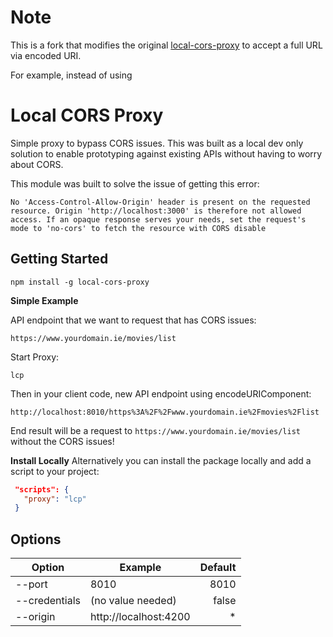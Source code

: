 # Note
This is a fork that modifies the original [local-cors-proxy](https://github.com/garmeeh/local-cors-proxy) to accept a full URL via encoded URI.

For example, instead of using 

# Local CORS Proxy

Simple proxy to bypass CORS issues. This was built as a local dev only solution to enable prototyping against existing APIs without having to worry about CORS.

This module was built to solve the issue of getting this error:

```
No 'Access-Control-Allow-Origin' header is present on the requested resource. Origin 'http://localhost:3000' is therefore not allowed access. If an opaque response serves your needs, set the request's mode to 'no-cors' to fetch the resource with CORS disable
```

## Getting Started

```
npm install -g local-cors-proxy
```

**Simple Example**

API endpoint that we want to request that has CORS issues:

```
https://www.yourdomain.ie/movies/list
```

Start Proxy:

```
lcp 
```

Then in your client code, new API endpoint using encodeURIComponent:

```
http://localhost:8010/https%3A%2F%2Fwww.yourdomain.ie%2Fmovies%2Flist
```

End result will be a request to `https://www.yourdomain.ie/movies/list` without the CORS issues!

**Install Locally**
Alternatively you can install the package locally and add a script to your project:

```json
 "scripts": {
   "proxy": "lcp"
 }
```

## Options

| Option         | Example               | Default |
| -------------- | --------------------- | ------: |
| --port         | 8010                  |    8010 |
| --credentials  | (no value needed)     |   false |
| --origin       | http://localhost:4200 |       * |
